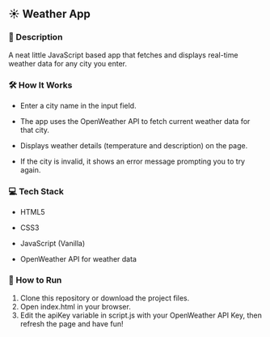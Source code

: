 ## ☀️ Weather App

### 📜 Description
A neat little JavaScript based app that fetches and displays real-time weather data for any city you enter.

### 🛠️ How It Works
- Enter a city name in the input field.

- The app uses the OpenWeather API to fetch current weather data for that city.

- Displays weather details (temperature and description) on the page.

- If the city is invalid, it shows an error message prompting you to try again.

### 💻 Tech Stack
- HTML5

- CSS3

- JavaScript (Vanilla)
  
- OpenWeather API for weather data

### 🚀 How to Run
1. Clone this repository or download the project files.
2. Open index.html in your browser.
3. Edit the apiKey variable in script.js with your OpenWeather API Key, then refresh the page and have fun!
